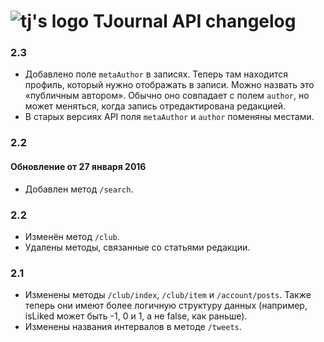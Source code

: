 # ![tj's logo](http://tjournal.ru/static/main/img/logos/logo-github-markdown.png) TJournal API changelog

### 2.3
- Добавлено поле `metaAuthor` в записях. Теперь там находится профиль, который нужно отображать в записи. Можно назвать это «публичным автором». Обычно оно совпадает с полем `author`, но может меняться, когда запись отредактирована редакцией.
- В старых версиях API поля `metaAuthor` и `author` поменяны местами.

### 2.2
#### Обновление от 27 января 2016
- Добавлен метод `/search`.

### 2.2
- Изменён метод `/club`.
- Удалены методы, связанные со статьями редакции.

### 2.1
- Изменены методы `/club/index`, `/club/item` и `/account/posts`. Также теперь они имеют более логичную структуру данных (например, isLiked может быть -1, 0 и 1, а не false, как раньше).
- Изменены названия интервалов в методе `/tweets`.
